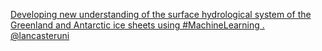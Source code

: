 [Developing new understanding of the surface hydrological system of the Greenland and Antarctic ice sheets using #MachineLearning .   @lancasteruni ](https://qi.tc/qi/109972)